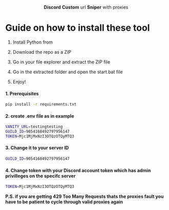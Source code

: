 <p align="center"> 
   
 
  <p align="center">
    <br /> 
    <b>Discord</b> <b>Custom</b> url <b>Sniper</b> with proxies
      
  </p>
 
# Guide on how to install these tool 
 
1. Install Python from 
 
2. Download the repo as a ZIP
   
3. Go in your file explorer and extract the ZIP file
  
4. Go in the extracted folder and open the start.bat file

5. Enjoy! 

#### 1. Prerequisites
 
  ```sh
  pip install -r requirements.txt 
  ``` 
 
#### 2. create .env file as in example 
 
```sh
VANITY_URL=testingtesting
GUILD_ID=9054168492797956147
TOKEN=Mjc1MjMxNzI3OTQzOTQyMTQ3   
```   
  
#### 3. Change it to your server ID  
```sh
GUILD_ID=9054168492797956147 
```  

#### 4. Change token with your Discord account token which has admin privilleges on the specifc server  

```sh   
TOKEN=Mjc1MjMxNzI3OTQzOTQyMTQ3
```  
</p> 

<b>P.S. if you are getting 429 Too Many Requests thats the proxies fault you have to be patient to cycle through valid proxies again</b>